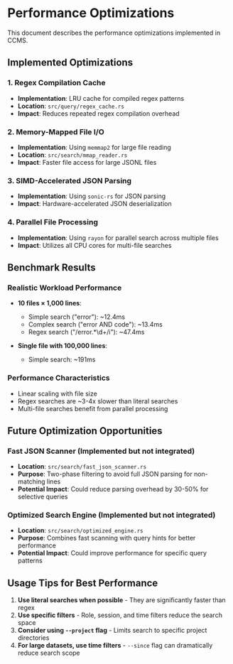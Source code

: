 # Performance Optimizations

This document describes the performance optimizations implemented in CCMS.

## Implemented Optimizations

### 1. Regex Compilation Cache
- **Implementation**: LRU cache for compiled regex patterns
- **Location**: `src/query/regex_cache.rs`
- **Impact**: Reduces repeated regex compilation overhead

### 2. Memory-Mapped File I/O
- **Implementation**: Using `memmap2` for large file reading
- **Location**: `src/search/mmap_reader.rs`
- **Impact**: Faster file access for large JSONL files

### 3. SIMD-Accelerated JSON Parsing
- **Implementation**: Using `sonic-rs` for JSON parsing
- **Impact**: Hardware-accelerated JSON deserialization

### 4. Parallel File Processing
- **Implementation**: Using `rayon` for parallel search across multiple files
- **Impact**: Utilizes all CPU cores for multi-file searches

## Benchmark Results

### Realistic Workload Performance
- **10 files × 1,000 lines**:
  - Simple search ("error"): ~12.4ms
  - Complex search ("error AND code"): ~13.4ms
  - Regex search ("/error.*\\d+/i"): ~47.4ms
  
- **Single file with 100,000 lines**:
  - Simple search: ~191ms

### Performance Characteristics
- Linear scaling with file size
- Regex searches are ~3-4x slower than literal searches
- Multi-file searches benefit from parallel processing

## Future Optimization Opportunities

### Fast JSON Scanner (Implemented but not integrated)
- **Location**: `src/search/fast_json_scanner.rs`
- **Purpose**: Two-phase filtering to avoid full JSON parsing for non-matching lines
- **Potential Impact**: Could reduce parsing overhead by 30-50% for selective queries

### Optimized Search Engine (Implemented but not integrated)
- **Location**: `src/search/optimized_engine.rs`
- **Purpose**: Combines fast scanning with query hints for better performance
- **Potential Impact**: Could improve performance for specific query patterns

## Usage Tips for Best Performance

1. **Use literal searches when possible** - They are significantly faster than regex
2. **Use specific filters** - Role, session, and time filters reduce the search space
3. **Consider using `--project` flag** - Limits search to specific project directories
4. **For large datasets, use time filters** - `--since` flag can dramatically reduce search scope